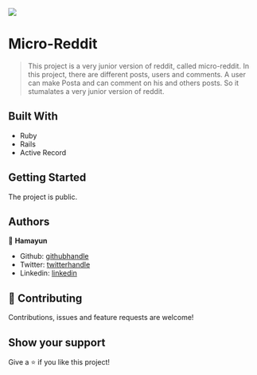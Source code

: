 ![](https://img.shields.io/badge/Microverse-blueviolet)

# Micro-Reddit

> This project is a very junior version of reddit, called micro-reddit. In this project, there are different posts, users and comments. A user can make Posta and can comment on his and others posts. So it stumalates a very junior version of reddit.

## Built With

- Ruby
- Rails
- Active Record

## Getting Started

The project is public.

## Authors

👤 **Hamayun**

- Github: [githubhandle](https://github.com/hamayun-cpu)
- Twitter: [twitterhandle](https://twitter.com/hamayun_waheed?s=09&fbclid=IwAR0rfO9cMDDeCX8LfXf4cCNQDrL4LpJ02Q2csWhcT-VtMQ0Cy9EgTB4Wq8E)
- Linkedin: [linkedin](https://www.linkedin.com/in/hamayun-waheed/)

## 🤝 Contributing

Contributions, issues and feature requests are welcome!

## Show your support

Give a ⭐️ if you like this project!
